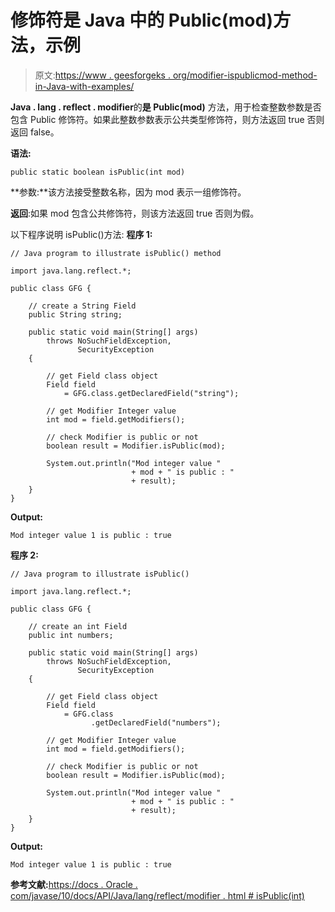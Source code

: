 # 修饰符是 Java 中的 Public(mod)方法，示例

> 原文:[https://www . geesforgeks . org/modifier-ispublicmod-method-in-Java-with-examples/](https://www.geeksforgeeks.org/modifier-ispublicmod-method-in-java-with-examples/)

**Java . lang . reflect . modifier**的**是 Public(mod)** 方法，用于检查整数参数是否包含 Public 修饰符。如果此整数参数表示公共类型修饰符，则方法返回 true 否则返回 false。

**语法:**

```
public static boolean isPublic(int mod)

```

**参数:**该方法接受整数名称，因为 mod 表示一组修饰符。

**返回**:如果 mod 包含公共修饰符，则该方法返回 true 否则为假。

以下程序说明 isPublic()方法:
**程序 1:**

```
// Java program to illustrate isPublic() method

import java.lang.reflect.*;

public class GFG {

    // create a String Field
    public String string;

    public static void main(String[] args)
        throws NoSuchFieldException,
               SecurityException
    {

        // get Field class object
        Field field
            = GFG.class.getDeclaredField("string");

        // get Modifier Integer value
        int mod = field.getModifiers();

        // check Modifier is public or not
        boolean result = Modifier.isPublic(mod);

        System.out.println("Mod integer value "
                           + mod + " is public : "
                           + result);
    }
}
```

**Output:**

```
Mod integer value 1 is public : true

```

**程序 2:**

```
// Java program to illustrate isPublic()

import java.lang.reflect.*;

public class GFG {

    // create an int Field
    public int numbers;

    public static void main(String[] args)
        throws NoSuchFieldException,
               SecurityException
    {

        // get Field class object
        Field field
            = GFG.class
                  .getDeclaredField("numbers");

        // get Modifier Integer value
        int mod = field.getModifiers();

        // check Modifier is public or not
        boolean result = Modifier.isPublic(mod);

        System.out.println("Mod integer value "
                           + mod + " is public : "
                           + result);
    }
}
```

**Output:**

```
Mod integer value 1 is public : true

```

**参考文献:**[https://docs . Oracle . com/javase/10/docs/API/Java/lang/reflect/modifier . html # isPublic(int)](https://docs.oracle.com/javase/10/docs/api/java/lang/reflect/Modifier.html#isPublic(int))